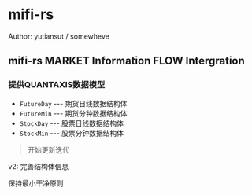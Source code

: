 # mifi-rs


Author: yutiansut / somewheve 


## mifi-rs MARKET Information FLOW Intergration

### 提供QUANTAXIS数据模型
- `FutureDay` --- 期货日线数据结构体
- `FutureMin` --- 期货分钟数据结构体
- `StockDay`  --- 股票日线数据结构体
- `StockMin`  --- 股票分钟数据结构体




> 开始更新迭代 

v2: 完善结构体信息  

保持最小干净原则 
